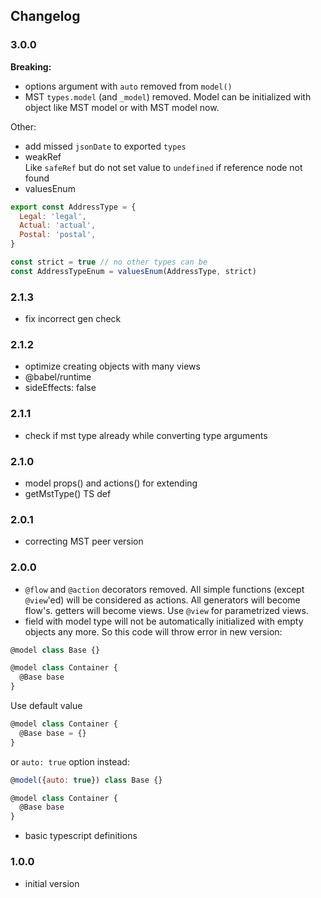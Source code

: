 ## Changelog

### 3.0.0

**Breaking:**
- options argument with `auto` removed from `model()`
- MST `types.model` (and `_model`) removed. Model can be initialized with object
like MST model or with MST model now.

Other:
- add missed `jsonDate` to exported `types`
- weakRef  
Like `safeRef` but do not set value to `undefined` if reference node not found  
- valuesEnum
```js
export const AddressType = {
  Legal: 'legal',
  Actual: 'actual',
  Postal: 'postal',
}

const strict = true // no other types can be
const AddressTypeEnum = valuesEnum(AddressType, strict)
```

### 2.1.3

- fix incorrect gen check

### 2.1.2

- optimize creating objects with many views
- @babel/runtime
- sideEffects: false

### 2.1.1

- check if mst type already while converting type arguments

### 2.1.0

- model props() and actions() for extending
- getMstType() TS def

### 2.0.1

- correcting MST peer version

### 2.0.0

- `@flow` and `@action` decorators removed. All simple functions
(except `@view`'ed) will be considered as actions. All generators will become
flow's. getters will become views. Use `@view` for parametrized views.
- field with model type will not be automatically initialized with empty objects
any more. So this code will throw error in new version:
```js
@model class Base {}

@model class Container {
  @Base base
}
```

Use default value
```js
@model class Container {
  @Base base = {}
}
```
or `auto: true` option instead:
```js
@model({auto: true}) class Base {}

@model class Container {
  @Base base
}
```
- basic typescript definitions

### 1.0.0

- initial version
